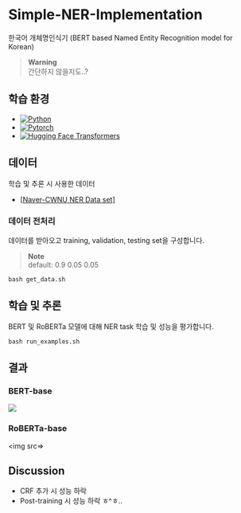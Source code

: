 # Simple-NER-Implementation
한국어 개체명인식기 (BERT based Named Entity Recognition model for Korean)
> **Warning** <br>
> 간단하지 않을지도..?

## 학습 환경
- [![Python](https://img.shields.io/badge/python-3.8.5-blue?logo=python&logoColor=FED643)](https://www.python.org/downloads/release/python-385/)
- [![Pytorch](https://img.shields.io/badge/pytorch-1.7.1-red?logo=pytorch)](https://pytorch.org/get-started/previous-versions/)
- [![Hugging Face Transformers](https://img.shields.io/badge/%F0%9F%A4%97-Transformers|4.24.0-pink?color=FF33CC)](https://github.com/huggingface/transformers)

## 데이터
학습 및 추론 시 사용한 데이터
- [[Naver-CWNU NER Data set]](https://github.com/naver/nlp-challenge/)

### 데이터 전처리
데이터를 받아오고 training, validation, testing set을 구성합니다. 
> **Note** <br>
> default: 0.9 0.05 0.05 
```
bash get_data.sh
```

## 학습 및 추론
BERT 및 RoBERTa 모델에 대해 NER task 학습 및 성능을 평가합니다.
```
bash run_examples.sh
```

## 결과
### BERT-base
<img src=https://user-images.githubusercontent.com/55969260/204971700-2f073e12-eb5b-44d2-9603-98640d045a42.png>

### RoBERTa-base
<img src=>

## Discussion
- CRF 추가 시 성능 하락
- Post-training 시 성능 하락 ㅎ^ㅎ..
